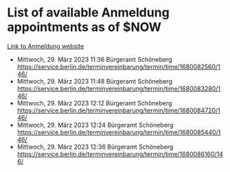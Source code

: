 # List of available Anmeldung appointments as of $NOW
[Link to Anmeldung website](https://service.berlin.de/terminvereinbarung/termin/tag.php?termin=1&anliegen[]=120686&dienstleisterlist=122210,122217,327316,122219,327312,122227,327314,122231,327346,122243,327348,122254,122252,329742,122260,329745,122262,329748,122271,327278,122273,327274,122277,327276,330436,122280,327294,122282,327290,122284,327292,122291,327270,122285,327266,122286,327264,122296,327268,150230,329760,122297,327286,122294,327284,122312,329763,122314,329775,122304,327330,122311,327334,122309,327332,317869,122281,327352,122279,329772,122283,122276,327324,122274,327326,122267,329766,122246,327318,122251,327320,122257,327322,122208,327298,122226,327300&herkunft=http%3A%2F%2Fservice.berlin.de%2Fdienstleistung%2F120686%2F)
- Mittwoch, 29. März 2023 11:36 Bürgeramt Schöneberg https://service.berlin.de/terminvereinbarung/termin/time/1680082560/146/
- Mittwoch, 29. März 2023 11:48 Bürgeramt Schöneberg https://service.berlin.de/terminvereinbarung/termin/time/1680083280/146/
- Mittwoch, 29. März 2023 12:12 Bürgeramt Schöneberg https://service.berlin.de/terminvereinbarung/termin/time/1680084720/146/
- Mittwoch, 29. März 2023 12:24 Bürgeramt Schöneberg https://service.berlin.de/terminvereinbarung/termin/time/1680085440/146/
- Mittwoch, 29. März 2023 12:36 Bürgeramt Schöneberg https://service.berlin.de/terminvereinbarung/termin/time/1680086160/146/
